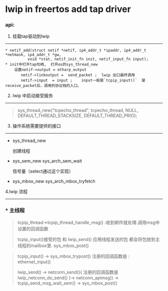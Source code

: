 # lwip in freertos add tap driver
### api:

1. 挂载tap驱动到lwip
***************************************
````
* netif_add(struct netif *netif, ip4_addr_t *ipaddr, ip4_addr_t *netmask, ip4_addr_t *gw,
          void *stat, netif_init_fn init, netif_input_fn input);
* init中打开tap句柄,  打开os的sys_thread_new 
    设置netif->output = etharp_output
       netif->linkoutput =  send_packet ;  lwip 出口最终调用 
       netif->input  = input ;    input一般是`tcpip_input()`  是receive_packet后，调用的协议栈的入口。
````

2. lwip 中启动接受服务
******************************************
> sys_thread_new("tcpecho_thread", tcpecho_thread, NULL, DEFAULT_THREAD_STACKSIZE, DEFAULT_THREAD_PRIO);

3. 操作系统需要提供的接口
**************************************************
* sys_thread_new

  创建线程
* sys_sem_new  sys_arch_sem_wait

  信号量（select通过这个实现）
* sys_mbox_new  sys_arch_mbox_tryfetch


4.lwip 流程
 **************************************************
 
### * 主线程
>   tcpip_thread->tcpip_thread_handle_msg() :收到邮件就处理.调用msg中设置的回调函数
>   
>   tcpip_input()接受的包  和   lwip_send() 应用线程发送的包  都会将包放到主线程的mailbox里. sys_mbox_post()

>   tcpip_input() -> sys_mbox_trypost() 注册的回调函数是 : ethernet_input()
>   
>   lwip_send() ->  netconn_send(){ 注册的回调函数是 lwip_netconn_do_send()  }-> netconn_apimsg() -> tcpip_send_msg_wait_sem() -> sys_mbox_post()


  

